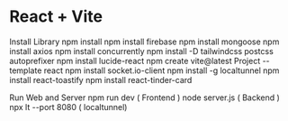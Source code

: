 # React + Vite

Install Library
npm install 
npm install firebase
npm install mongoose
npm install axios
npm install concurrently
npm install -D tailwindcss postcss autoprefixer
npm install lucide-react
npm create vite@latest Project --template react
npm install socket.io-client
npm install -g localtunnel
npm install react-toastify
npm install react-tinder-card


Run Web and Server
npm run dev ( Frontend )
node server.js ( Backend )
npx lt --port 8080 ( localtunnel)